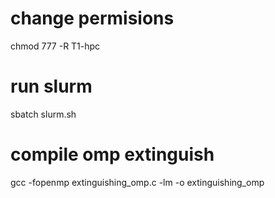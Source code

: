 
# change permisions
chmod 777 -R T1-hpc

# run slurm
sbatch slurm.sh

# compile omp extinguish
gcc  -fopenmp extinguishing_omp.c -lm -o extinguishing_omp


